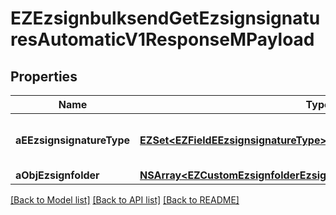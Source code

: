 # EZEzsignbulksendGetEzsignsignaturesAutomaticV1ResponseMPayload

## Properties
Name | Type | Description | Notes
------------ | ------------- | ------------- | -------------
**aEEzsignsignatureType** | [**EZSet&lt;EZFieldEEzsignsignatureType&gt;***](EZFieldEEzsignsignatureType.md) | All eEzsignsignatureType contained in the response | 
**aObjEzsignfolder** | [**NSArray&lt;EZCustomEzsignfolderEzsignsignaturesAutomaticResponse&gt;***](EZCustomEzsignfolderEzsignsignaturesAutomaticResponse.md) |  | 

[[Back to Model list]](../README.md#documentation-for-models) [[Back to API list]](../README.md#documentation-for-api-endpoints) [[Back to README]](../README.md)


